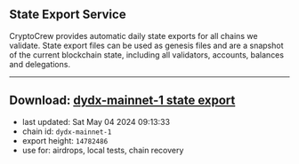 ## State Export Service
CryptoCrew provides automatic daily state exports for all chains we validate. State export files can be used as genesis files and are a snapshot of the current blockchain state, including all validators, accounts, balances and delegations.

---
**Download: [dydx-mainnet-1 state export](https://dl-tyo.ccvalidators.com/SERVICE/dydx/dydx-mainnet-1_export_14782486.json)**
---

- last updated: Sat May 04 2024 09:13:33
- chain id: `dydx-mainnet-1`
- export height: `14782486`
- use for: airdrops, local tests, chain recovery

